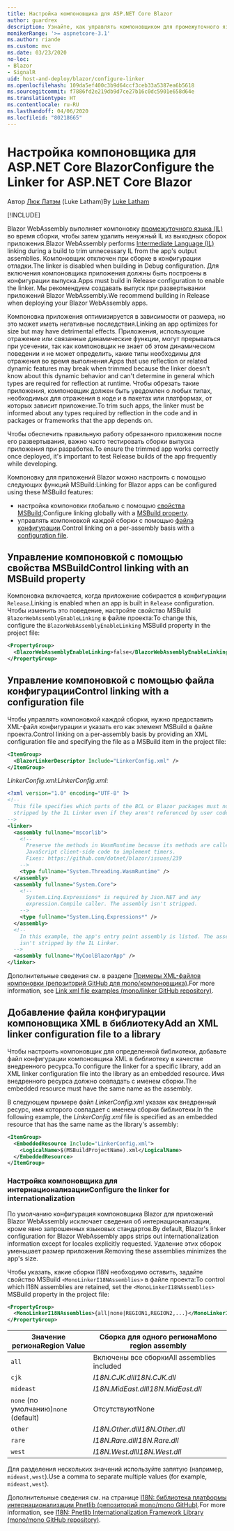 ```yaml
---
title: Настройка компоновщика для ASP.NET Core Blazor
author: guardrex
description: Узнайте, как управлять компоновщиком для промежуточного языка (IL) при создании приложения Blazor.
monikerRange: '>= aspnetcore-3.1'
ms.author: riande
ms.custom: mvc
ms.date: 03/23/2020
no-loc:
- Blazor
- SignalR
uid: host-and-deploy/blazor/configure-linker
ms.openlocfilehash: 109da5ef400c3b9d64ccf3ceb33a5387ea6b5618
ms.sourcegitcommit: f7886fd2e219db9d7ce27b16c0dc5901e658d64e
ms.translationtype: HT
ms.contentlocale: ru-RU
ms.lasthandoff: 04/06/2020
ms.locfileid: "80218665"
---
```

# <a name="configure-the-linker-for-aspnet-core-blazor"></a><span data-ttu-id="c2845-103">Настройка компоновщика для ASP.NET Core Blazor</span><span class="sxs-lookup"><span data-stu-id="c2845-103">Configure the Linker for ASP.NET Core Blazor</span></span>

<span data-ttu-id="c2845-104">Автор [Люк Латэм](https://github.com/guardrex) (Luke Latham)</span><span class="sxs-lookup"><span data-stu-id="c2845-104">By [Luke Latham](https://github.com/guardrex)</span></span>

[!INCLUDE[](~/includes/blazorwasm-preview-notice.md)]

<span data-ttu-id="c2845-105">Blazor WebAssembly выполняет компоновку [промежуточного языка (IL)](/dotnet/standard/managed-code#intermediate-language--execution) во время сборки, чтобы затем удалить ненужный IL из выходных сборок приложения.</span><span class="sxs-lookup"><span data-stu-id="c2845-105">Blazor WebAssembly performs [Intermediate Language (IL)](/dotnet/standard/managed-code#intermediate-language--execution) linking during a build to trim unnecessary IL from the app's output assemblies.</span></span> <span data-ttu-id="c2845-106">Компоновщик отключен при сборке в конфигурации отладки.</span><span class="sxs-lookup"><span data-stu-id="c2845-106">The linker is disabled when building in Debug configuration.</span></span> <span data-ttu-id="c2845-107">Для включения компоновщика приложения должны быть построены в конфигурации выпуска.</span><span class="sxs-lookup"><span data-stu-id="c2845-107">Apps must build in Release configuration to enable the linker.</span></span> <span data-ttu-id="c2845-108">Мы рекомендуем создавать выпуск при развертывании приложений Blazor WebAssembly.</span><span class="sxs-lookup"><span data-stu-id="c2845-108">We recommend building in Release when deploying your Blazor WebAssembly apps.</span></span> 

<span data-ttu-id="c2845-109">Компоновка приложения оптимизируется в зависимости от размера, но это может иметь негативные последствия.</span><span class="sxs-lookup"><span data-stu-id="c2845-109">Linking an app optimizes for size but may have detrimental effects.</span></span> <span data-ttu-id="c2845-110">Приложения, использующие отражение или связанные динамические функции, могут прерываться при усечении, так как компоновщик не знает об этом динамическом поведении и не может определить, какие типы необходимы для отражения во время выполнения.</span><span class="sxs-lookup"><span data-stu-id="c2845-110">Apps that use reflection or related dynamic features may break when trimmed because the linker doesn't know about this dynamic behavior and can't determine in general which types are required for reflection at runtime.</span></span> <span data-ttu-id="c2845-111">Чтобы обрезать такие приложения, компоновщик должен быть уведомлен о любых типах, необходимых для отражения в коде и в пакетах или платформах, от которых зависит приложение.</span><span class="sxs-lookup"><span data-stu-id="c2845-111">To trim such apps, the linker must be informed about any types required by reflection in the code and in packages or frameworks that the app depends on.</span></span> 

<span data-ttu-id="c2845-112">Чтобы обеспечить правильную работу обрезанного приложения после его развертывания, важно часто тестировать сборки выпуска приложения при разработке.</span><span class="sxs-lookup"><span data-stu-id="c2845-112">To ensure the trimmed app works correctly once deployed, it's important to test Release builds of the app frequently while developing.</span></span>

<span data-ttu-id="c2845-113">Компоновку для приложений Blazor можно настроить с помощью следующих функций MSBuild:</span><span class="sxs-lookup"><span data-stu-id="c2845-113">Linking for Blazor apps can be configured using these MSBuild features:</span></span>

* <span data-ttu-id="c2845-114">настройка компоновки глобально с помощью [свойства MSBuild](#control-linking-with-an-msbuild-property);</span><span class="sxs-lookup"><span data-stu-id="c2845-114">Configure linking globally with a [MSBuild property](#control-linking-with-an-msbuild-property).</span></span>
* <span data-ttu-id="c2845-115">управлять компоновкой каждой сборки с помощью [файла конфигурации](#control-linking-with-a-configuration-file).</span><span class="sxs-lookup"><span data-stu-id="c2845-115">Control linking on a per-assembly basis with a [configuration file](#control-linking-with-a-configuration-file).</span></span>

## <a name="control-linking-with-an-msbuild-property"></a><span data-ttu-id="c2845-116">Управление компоновкой с помощью свойства MSBuild</span><span class="sxs-lookup"><span data-stu-id="c2845-116">Control linking with an MSBuild property</span></span>

<span data-ttu-id="c2845-117">Компоновка включается, когда приложение собирается в конфигурации `Release`.</span><span class="sxs-lookup"><span data-stu-id="c2845-117">Linking is enabled when an app is built in `Release` configuration.</span></span> <span data-ttu-id="c2845-118">Чтобы изменить это поведение, настройте свойство MSBuild `BlazorWebAssemblyEnableLinking` в файле проекта:</span><span class="sxs-lookup"><span data-stu-id="c2845-118">To change this, configure the `BlazorWebAssemblyEnableLinking` MSBuild property in the project file:</span></span>

```xml
<PropertyGroup>
  <BlazorWebAssemblyEnableLinking>false</BlazorWebAssemblyEnableLinking>
</PropertyGroup>
```

## <a name="control-linking-with-a-configuration-file"></a><span data-ttu-id="c2845-119">Управление компоновкой с помощью файла конфигурации</span><span class="sxs-lookup"><span data-stu-id="c2845-119">Control linking with a configuration file</span></span>

<span data-ttu-id="c2845-120">Чтобы управлять компоновкой каждой сборки, нужно предоставить XML-файл конфигурации и указать его как элемент MSBuild в файле проекта.</span><span class="sxs-lookup"><span data-stu-id="c2845-120">Control linking on a per-assembly basis by providing an XML configuration file and specifying the file as a MSBuild item in the project file:</span></span>

```xml
<ItemGroup>
  <BlazorLinkerDescriptor Include="LinkerConfig.xml" />
</ItemGroup>
```

<span data-ttu-id="c2845-121">*LinkerConfig.xml*:</span><span class="sxs-lookup"><span data-stu-id="c2845-121">*LinkerConfig.xml*:</span></span>

```xml
<?xml version="1.0" encoding="UTF-8" ?>
<!--
  This file specifies which parts of the BCL or Blazor packages must not be
  stripped by the IL Linker even if they aren't referenced by user code.
-->
<linker>
  <assembly fullname="mscorlib">
    <!--
      Preserve the methods in WasmRuntime because its methods are called by 
      JavaScript client-side code to implement timers.
      Fixes: https://github.com/dotnet/blazor/issues/239
    -->
    <type fullname="System.Threading.WasmRuntime" />
  </assembly>
  <assembly fullname="System.Core">
    <!--
      System.Linq.Expressions* is required by Json.NET and any 
      expression.Compile caller. The assembly isn't stripped.
    -->
    <type fullname="System.Linq.Expressions*" />
  </assembly>
  <!--
    In this example, the app's entry point assembly is listed. The assembly
    isn't stripped by the IL Linker.
  -->
  <assembly fullname="MyCoolBlazorApp" />
</linker>
```

<span data-ttu-id="c2845-122">Дополнительные сведения см. в разделе [Примеры XML-файлов компоновки (репозиторий GitHub для mono/компоновщика)](https://github.com/mono/linker#link-xml-file-examples).</span><span class="sxs-lookup"><span data-stu-id="c2845-122">For more information, see [Link xml file examples (mono/linker GitHub repository)](https://github.com/mono/linker#link-xml-file-examples).</span></span>

## <a name="add-an-xml-linker-configuration-file-to-a-library"></a><span data-ttu-id="c2845-123">Добавление файла конфигурации компоновщика XML в библиотеку</span><span class="sxs-lookup"><span data-stu-id="c2845-123">Add an XML linker configuration file to a library</span></span>

<span data-ttu-id="c2845-124">Чтобы настроить компоновщик для определенной библиотеки, добавьте файл конфигурации компоновщика XML в библиотеку в качестве внедренного ресурса.</span><span class="sxs-lookup"><span data-stu-id="c2845-124">To configure the linker for a specific library, add an XML linker configuration file into the library as an embedded resource.</span></span> <span data-ttu-id="c2845-125">Имя внедренного ресурса должно совпадать с именем сборки.</span><span class="sxs-lookup"><span data-stu-id="c2845-125">The embedded resource must have the same name as the assembly.</span></span>

<span data-ttu-id="c2845-126">В следующем примере файл *LinkerConfig.xml* указан как внедренный ресурс, имя которого совпадает с именем сборки библиотеки.</span><span class="sxs-lookup"><span data-stu-id="c2845-126">In the following example, the *LinkerConfig.xml* file is specified as an embedded resource that has the same name as the library's assembly:</span></span>

```xml
<ItemGroup>
  <EmbeddedResource Include="LinkerConfig.xml">
    <LogicalName>$(MSBuildProjectName).xml</LogicalName>
  </EmbeddedResource>
</ItemGroup>
```

### <a name="configure-the-linker-for-internationalization"></a><span data-ttu-id="c2845-127">Настройка компоновщика для интернационализации</span><span class="sxs-lookup"><span data-stu-id="c2845-127">Configure the linker for internationalization</span></span>

<span data-ttu-id="c2845-128">По умолчанию конфигурация компоновщика Blazor для приложений Blazor WebAssembly исключает сведения об интернационализации, кроме явно запрошенных языковых стандартов.</span><span class="sxs-lookup"><span data-stu-id="c2845-128">By default, Blazor's linker configuration for Blazor WebAssembly apps strips out internationalization information except for locales explicitly requested.</span></span> <span data-ttu-id="c2845-129">Удаление этих сборок уменьшает размер приложения.</span><span class="sxs-lookup"><span data-stu-id="c2845-129">Removing these assemblies minimizes the app's size.</span></span>

<span data-ttu-id="c2845-130">Чтобы указать, какие сборки I18N необходимо оставить, задайте свойство MSBuild `<MonoLinkerI18NAssemblies>` в файле проекта:</span><span class="sxs-lookup"><span data-stu-id="c2845-130">To control which I18N assemblies are retained, set the `<MonoLinkerI18NAssemblies>` MSBuild property in the project file:</span></span>

```xml
<PropertyGroup>
  <MonoLinkerI18NAssemblies>{all|none|REGION1,REGION2,...}</MonoLinkerI18NAssemblies>
</PropertyGroup>
```

| <span data-ttu-id="c2845-131">Значение региона</span><span class="sxs-lookup"><span data-stu-id="c2845-131">Region Value</span></span>     | <span data-ttu-id="c2845-132">Сборка для одного региона</span><span class="sxs-lookup"><span data-stu-id="c2845-132">Mono region assembly</span></span>    |
| ---------------- | ----------------------- |
| `all`            | <span data-ttu-id="c2845-133">Включены все сборки</span><span class="sxs-lookup"><span data-stu-id="c2845-133">All assemblies included</span></span> |
| `cjk`            | <span data-ttu-id="c2845-134">*I18N.CJK.dll*</span><span class="sxs-lookup"><span data-stu-id="c2845-134">*I18N.CJK.dll*</span></span>          |
| `mideast`        | <span data-ttu-id="c2845-135">*I18N.MidEast.dll*</span><span class="sxs-lookup"><span data-stu-id="c2845-135">*I18N.MidEast.dll*</span></span>      |
| <span data-ttu-id="c2845-136">`none` (по умолчанию)</span><span class="sxs-lookup"><span data-stu-id="c2845-136">`none` (default)</span></span> | <span data-ttu-id="c2845-137">Отсутствуют</span><span class="sxs-lookup"><span data-stu-id="c2845-137">None</span></span>                    |
| `other`          | <span data-ttu-id="c2845-138">*I18N.Other.dll*</span><span class="sxs-lookup"><span data-stu-id="c2845-138">*I18N.Other.dll*</span></span>        |
| `rare`           | <span data-ttu-id="c2845-139">*I18N.Rare.dll*</span><span class="sxs-lookup"><span data-stu-id="c2845-139">*I18N.Rare.dll*</span></span>         |
| `west`           | <span data-ttu-id="c2845-140">*I18N.West.dll*</span><span class="sxs-lookup"><span data-stu-id="c2845-140">*I18N.West.dll*</span></span>         |

<span data-ttu-id="c2845-141">Для разделения нескольких значений используйте запятую (например, `mideast,west`).</span><span class="sxs-lookup"><span data-stu-id="c2845-141">Use a comma to separate multiple values (for example, `mideast,west`).</span></span>

<span data-ttu-id="c2845-142">Дополнительные сведения см. на странице [I18N: библиотека платформы интернационализации Pnetlib (репозиторий mono/mono GitHub)](https://github.com/mono/mono/tree/master/mcs/class/I18N).</span><span class="sxs-lookup"><span data-stu-id="c2845-142">For more information, see [I18N: Pnetlib Internationalization Framework Library (mono/mono GitHub repository)](https://github.com/mono/mono/tree/master/mcs/class/I18N).</span></span>
